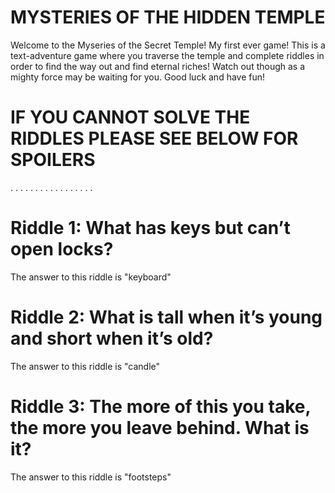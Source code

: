 # MYSTERIES OF THE HIDDEN TEMPLE
Welcome to the Myseries of the Secret Temple! My first ever game! This is a text-adventure game where you traverse the temple and complete riddles in order to find the way out and find eternal riches! Watch out though as a mighty force may be waiting for you. Good luck and have fun!


IF YOU CANNOT SOLVE THE RIDDLES PLEASE SEE BELOW FOR SPOILERS
====================================================================================================================
.
.
.
.
.
.
.
.
.
.
.
.
.
.
.
.
.








# Riddle 1: What has keys but can’t open locks?
The answer to this riddle is "keyboard"

# Riddle 2: What is tall when it’s young and short when it’s old?
The answer to this riddle is "candle"

# Riddle 3: The more of this you take, the more you leave behind. What is it?
The answer to this riddle is "footsteps"
